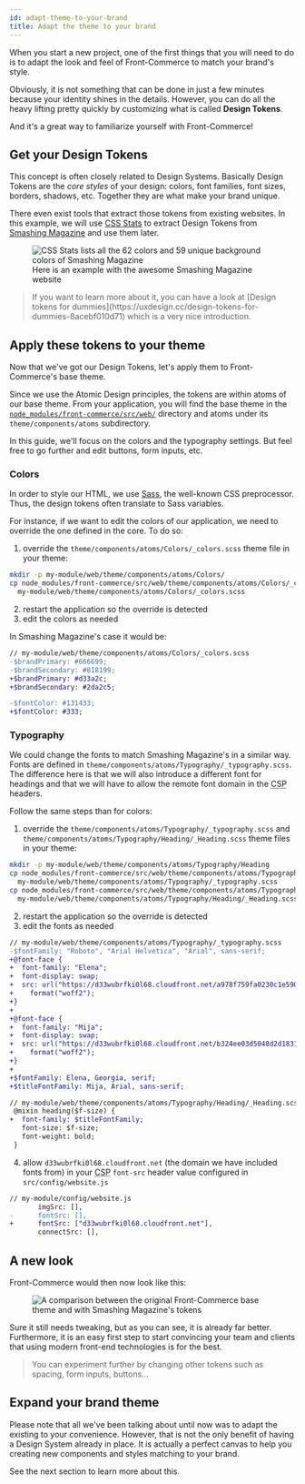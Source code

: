 ```yaml
---
id: adapt-theme-to-your-brand
title: Adapt the theme to your brand
---
```


When you start a new project, one of the first things that you will need to do
is to adapt the look and feel of Front-Commerce to match your brand's style.

Obviously, it is not something that can be done in just a few minutes because
your identity shines in the details. However, you can do all the heavy lifting
pretty quickly by customizing what is called **Design Tokens**.

And it's a great way to familiarize yourself with Front-Commerce!

## Get your Design Tokens

This concept is often closely related to Design Systems. Basically Design Tokens
are the _core styles_ of your design: colors, font families, font sizes,
borders, shadows, etc. Together they are what make your brand unique.

There even exist tools that extract those tokens from existing websites. In this
example, we will use [CSS Stats](https://cssstats.com/) to extract Design Tokens
from [Smashing Magazine](https://www.smashingmagazine.com/) and use them later.

<figure>
<img alt="CSS Stats lists all the 62 colors and 59 unique background colors of Smashing Magazine" src="assets/smashingmagazine-cssstats.png" />
<figcaption>Here is an example with the awesome Smashing Magazine website</figcaption>
</figure>

<blockquote class="resource">
If you want to learn more about it, you can have a look at
[Design tokens for dummies](https://uxdesign.cc/design-tokens-for-dummies-8acebf010d71)
which is a very nice introduction.
</blockquote>

## Apply these tokens to your theme

Now that we've got our Design Tokens, let's apply them to Front-Commerce's base
theme.

Since we use the Atomic Design principles, the tokens are within atoms of
our base theme. From your application, you will find the base theme in the
[`node_modules/front-commerce/src/web/`](https://gitlab.com/front-commerce/front-commerce/tree/master/src/web) directory and atoms under its `theme/components/atoms` subdirectory.

In this guide,
we'll focus on the colors and the typography settings. But feel free to go
further and edit buttons, form inputs, etc.

### Colors

In order to style our HTML, we use [Sass](https://sass-lang.com/), the well-known CSS preprocessor. Thus,
the design tokens often translate to Sass variables.

For instance, if we want to edit the colors of our application, we need to
override the one defined in the core. To do so:

1.  override the `theme/components/atoms/Colors/_colors.scss` theme file in your
    theme:
```bash
mkdir -p my-module/web/theme/components/atoms/Colors/
cp node_modules/front-commerce/src/web/theme/components/atoms/Colors/_colors.scss \
  my-module/web/theme/components/atoms/Colors/_colors.scss
```
2. restart the application so the override is detected
3. edit the colors as needed

In Smashing Magazine's case it would be:

```diff
// my-module/web/theme/components/atoms/Colors/_colors.scss
-$brandPrimary: #666699;
-$brandSecondary: #818199;
+$brandPrimary: #d33a2c;
+$brandSecondary: #2da2c5;

-$fontColor: #131433;
+$fontColor: #333;
```

### Typography

We could change the fonts to match Smashing Magazine's in a similar way. Fonts
are defined in `theme/components/atoms/Typography/_typography.scss`. The difference
here is that we will also introduce a different font for headings and that we
will have to allow the remote font domain in the
<abbr title="Content Security Policy">CSP</abbr> headers.

Follow the same steps than for colors:

1. override the `theme/components/atoms/Typography/_typography.scss` and
   `theme/components/atoms/Typography/Heading/_Heading.scss` theme files in your
   theme:
```bash
mkdir -p my-module/web/theme/components/atoms/Typography/Heading
cp node_modules/front-commerce/src/web/theme/components/atoms/Typography/_typography.scss \
  my-module/web/theme/components/atoms/Typography/_typography.scss
cp node_modules/front-commerce/src/web/theme/components/atoms/Typography/Heading/_Heading.scss \
  my-module/web/theme/components/atoms/Typography/Heading/_Heading.scss
```
2. restart the application so the override is detected
3. edit the fonts as needed
```diff
// my-module/web/theme/components/atoms/Typography/_typography.scss
-$fontFamily: "Roboto", "Arial Helvetica", "Arial", sans-serif;
+@font-face {
+  font-family: "Elena";
+  font-display: swap;
+  src: url("https://d33wubrfki0l68.cloudfront.net/a978f759fa0230c1e590d1bdb5a1c03ceb538cec/fed6b/fonts/elenawebregular/elenawebregular.woff2")
+    format("woff2");
+}
+
+@font-face {
+  font-family: "Mija";
+  font-display: swap;
+  src: url("https://d33wubrfki0l68.cloudfront.net/b324ee03d5048d2d1831100e323b0b6336ffce68/0445e/fonts/mijaregular/mija_regular-webfont.woff2")
+    format("woff2");
+}
+
+$fontFamily: Elena, Georgia, serif;
+$titleFontFamily: Mija, Arial, sans-serif;

// my-module/web/theme/components/atoms/Typography/Heading/_Heading.scss
 @mixin heading($f-size) {
+  font-family: $titleFontFamily;
   font-size: $f-size;
   font-weight: bold;
 }
```
4. allow `d33wubrfki0l68.cloudfront.net` (the domain we have included fonts from) in your
   <abbr title="Content Security Policy">CSP</abbr> `font-src` header value
   configured in `src/config/website.js`
```diff
// my-module/config/website.js
       imgSrc: [],
-      fontSrc: [],
+      fontSrc: ["d33wubrfki0l68.cloudfront.net"],
       connectSrc: [],
```

## A new look

Front-Commerce would then now look like this:

<figure>
<img alt="A comparison between the original Front-Commerce base theme and with Smashing Magazine's tokens" src="assets/design-tokens-page.png" />
</figure>

Sure it still needs tweaking, but as you can see, it is already far better.
Furthermore, it is an easy first step to start convincing your team and clients
that using modern front-end technologies is for the best.

<blockquote class="more">
  You can experiment further by changing other tokens such as spacing, form inputs, buttons…
</blockquote>

## Expand your brand theme

Please note that all we've been talking about until now was to adapt the
existing to your convenience. However, that is not the only benefit of having a
Design System already in place. It is actually a perfect canvas to help you
creating new components and styles matching to your brand.

See the next section to learn more about this.
